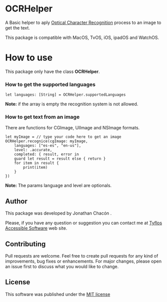 # OCRHelper

A Basic helper to aply [Optical Character Recognition](https://en.wikipedia.org/wiki/Optical_character_recognition) process to an image to get the text.

This package is compatible with MacOS, TvOS, iOS, ipadOS and WatchOS.

# How to use

This package only have the class **OCRHelper**.

### How to get the supported languages

```
let languages: [String] = OCRHelper.supportedLanguages
```

**Note:** if the array is empty the recognition system is not allowed.

### How to get text from an image

There are functions for CGImage, UIImage and NSImage formats.

```
let myImage = // type your code here to get an image
OCRHelper.recognice(cgImage: myImage, 
    languages: ["es-es", "en-us"],
    level: .accurate,
    completed: { result, error in
    guard let result = result else { return }
    for item in result {
        print(item)
    }
})
```

**Note:** The params language and level are optionals.


## Author

This package was developed by Jonathan Chacón .

Please, if you have any question or suggestion you can contact me at [Tyflos Accessible Software](https://www.tyflosaccessiblesoftware.com) web site.

## Contributing

Pull requests are welcome. Feel free to create pull requests for any kind of improvements, bug fixes or enhancements. For major changes, please open an issue first to discuss what you would like to change.

## License

This software was published under the [MIT license](https://choosealicense.com/licenses/mit/)
